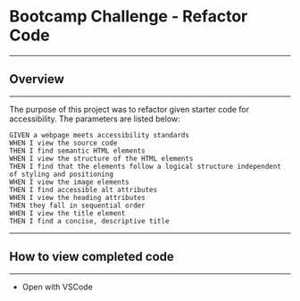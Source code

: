 # Bootcamp Challenge - Refactor Code
---

## Overview
---

The purpose of this project was to refactor given starter code for accessibility. The parameters are listed below:

```
GIVEN a webpage meets accessibility standards
WHEN I view the source code
THEN I find semantic HTML elements
WHEN I view the structure of the HTML elements
THEN I find that the elements follow a logical structure independent of styling and positioning
WHEN I view the image elements
THEN I find accessible alt attributes
WHEN I view the heading attributes
THEN they fall in sequential order
WHEN I view the title element
THEN I find a concise, descriptive title
```
---

## How to view completed code
---

* Open with VSCode

